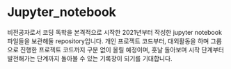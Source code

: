 # Jupyter_notebook

비전공자로서 코딩 독학을 본격적으로 시작한 2021년부터 작성한 jupyter notebook 파일들을 보관해둘 repository입니다.
개인 프로젝트 코드부터, 대외활동을 하며 그룹으로 진행한 프로젝트 코드까지 구분 없이 올릴 예정이며,
훗날 돌아보며 시작 단계부터 발전해가는 단계까지 돌아볼 수 있는 기록장이 되기를 기대합니다.
